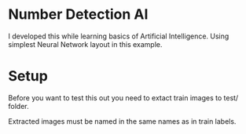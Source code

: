 # Number Detection AI

I developed this while learning basics of Artificial Intelligence.
Using simplest Neural Network layout in this example.

# Setup

Before you want to test this out you need to extact train images to test/ folder.

Extracted images must be named in the same names as in train labels.